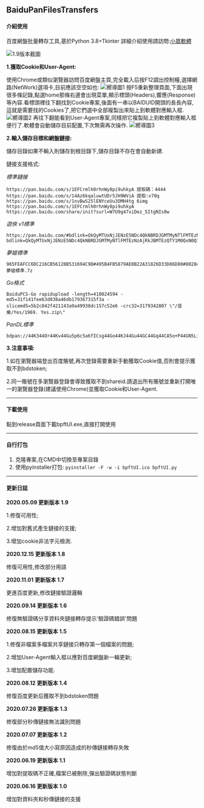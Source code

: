 BaiduPanFilesTransfers
-----
#### 介紹使用

百度網盤批量轉存工具,基於Python 3.8+Tkinter
詳細介紹使用請訪問:[小眾軟體](https://meta.appinn.net/t/topic/16995/39)

![1.9版本截圖](https://raw.githubusercontent.com/hxz393/BaiduPanFilesTransfers/master/Capture/%E6%88%AA%E5%9B%BE1.9.jpg)

**1.獲取Cookie和User-Agent:**

使用Chrome或類似瀏覽器訪問百度網盤主頁,完全載入后按F12調出控制檯,選擇網路(NetWork)選項卡,目前應該空空如也:
![嚮導圖1](https://raw.githubusercontent.com/hxz393/BaiduPanFilesTransfers/master/Capture/u-1.png)
按F5重新整理頁面,下面出現很多條記錄,點選home那條右邊會出現菜單,顯示標頭(Headers),響應(Response)等內容.看標頭裡往下翻找到Cookie專案,後面有一串以BAIDUID開頭的長長內容,這就是需要找的Cookies了,把它們選中全部複製出來貼上到軟體對應輸入框.
![嚮導圖2](https://raw.githubusercontent.com/hxz393/BaiduPanFilesTransfers/master/Capture/u-2.png)
再往下翻能看到User-Agent專案,同樣把它複製貼上到軟體對應輸入框便行了.軟體會自動儲存目前配置,下次無需再次操作.
![嚮導圖3](https://raw.githubusercontent.com/hxz393/BaiduPanFilesTransfers/master/Capture/u-3.png)

**2.輸入儲存目標和網盤鏈接:**

儲存目錄如果不輸入則儲存到根目錄下,儲存目錄不存在會自動新建.

鏈接支援格式:

*標準鏈接*
```
https://pan.baidu.com/s/1EFCrmlh0rhnWy8pi9uhkyA 提取碼：4444
https://pan.baidu.com/s/14Az6kqaluwtUDr5JH9WViA 提取:v70q
https://pan.baidu.com/s/1nvBwS25lENYceUu3OMH4tg 6img
https://pan.baidu.com/s/1EFCrmlh0rhnWy8pi9uhkyA
https://pan.baidu.com/share/init?surl=W7U9g47xiDez_5ItgNIs0w
```

*遊俠 v1標準*
```
https://pan.baidu.com/#bdlink=QkQyMTUxNjJENzE5NDc4QkNBRDJGMTMyNTlFMTEzNzAjRkJBMTEzQTY1M0QxN0Q1NjM3QUQ1MEEzRTgwMkE2QTIjMzcxOTgxOTIzI1pha3VybyAyMDAxMjYuN3oK
bdlink=QkQyMTUxNjJENzE5NDc4QkNBRDJGMTMyNTlFMTEzNzAjRkJBMTEzQTY1M0QxN0Q1NjM3QUQ1MEEzRTgwMkE2QTIjMzcxOTgxOTIzI1pha3VybyAyMDAxMjYuN3oK
```

*夢姬標準*
```
965FEAFCC6DC216CB56128B531694C9D#495B4FB5879AE0B22A31826D33D86D80#802846691#夢姬標準.7z
```

*Go格式*
```
BaiduPCS-Go rapidupload -length=418024594 -md5=31f141fee63d038a46db179367315f3a -slicemd5=5b2c842f421143a9a49938dc157c52e6 -crc32=3179342807 \"/音樂/Yes/1969. Yes.zip\"
```

*PanDL標準*
```
bdpan://44K344Or44Kv44Gu5p6c5a6fICsg44Go44KJ44Gu44GC44Gq44CA5o+P44GN5LiL44KN44GXOFDlsI/lhorlrZAg5pel5paHLnppcHw2NDAxODQxNTd8ZDNjOTBmOTI3ZjUxYzIyMmRjMTc1NDM1YTY0OWMyYTJ8OTk4NTE0NDE3Y2I5Y2I0MTQ0MGRlZTFiMmMyNTYwMzY=`
```

**3.注意事項:**

1.如在瀏覽器端登出百度賬號,再次登錄需要重新手動獲取Cookie值,否則會提示獲取不到bdstoken;

2.同一賬號在多瀏覽器登錄會導致獲取不到shareid.請退出所有賬號並重新打開唯一的瀏覽器登錄(建議使用Chrome)並獲取Cookie和User-Agent.
_ _ _
#### 下載使用
點到release頁面下載bpftUI.exe,直接打開使用
_ _ _
#### 自行打包
1. 克隆專案,在CMD中切換至專案目錄
2. 使用pyinstaller打包:
``
pyinstaller -F -w -i bpftUI.ico bpftUI.py
``
_ _ _
#### 更新日誌
**2020.05.09 更新版本 1.9**

1.修復可用性;

2.增加對舊式產生鏈接的支援;

3.增加cookie非法字元檢測.

**2020.12.15 更新版本 1.8**

修復可用性,修改部分用語

**2020.11.01 更新版本 1.7**

更進百度更新,修改鏈接驗證邏輯

**2020.09.14 更新版本 1.6**

修復無驗證碼分享資料夾鏈接轉存提示'驗證碼錯誤'問題

**2020.08.15 更新版本 1.5**

1.修復非檔案多檔案共享鏈接只轉存第一個檔案的問題;

2.增加User-Agent輸入框以應對百度網盤新一輪更新;

3.增加配置儲存功能.

**2020.08.12 更新版本 1.4**

修復百度更新后獲取不到bdstoken問題

**2020.07.26 更新版本 1.3**

修復部分秒傳鏈接無法識別問題

**2020.07.07 更新版本 1.2**

修復由於md5值大小寫原因造成的秒傳鏈接轉存失敗

**2020.06.19 更新版本 1.1**

增加對提取碼不正確,檔案已被刪除,彈出驗證碼狀態判斷

**2020.06.16 更新版本 1.0**

增加對資料夾和秒傳鏈接的支援

